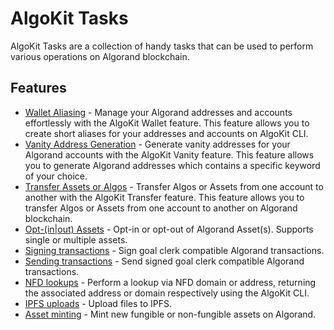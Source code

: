 # AlgoKit Tasks

AlgoKit Tasks are a collection of handy tasks that can be used to perform various operations on Algorand blockchain.

## Features

- [Wallet Aliasing](./tasks/wallet.md) - Manage your Algorand addresses and accounts effortlessly with the AlgoKit Wallet feature. This feature allows you to create short aliases for your addresses and accounts on AlgoKit CLI.
- [Vanity Address Generation](./tasks/vanity_address.md) - Generate vanity addresses for your Algorand accounts with the AlgoKit Vanity feature. This feature allows you to generate Algorand addresses which contains a specific keyword of your choice.
- [Transfer Assets or Algos](./tasks/transfer.md) - Transfer Algos or Assets from one account to another with the AlgoKit Transfer feature. This feature allows you to transfer Algos or Assets from one account to another on Algorand blockchain.
- [Opt-(in|out) Assets](./tasks/opt.md) - Opt-in or opt-out of Algorand Asset(s). Supports single or multiple assets.
- [Signing transactions](./tasks/sign.md) - Sign goal clerk compatible Algorand transactions.
- [Sending transactions](./tasks/send.md) - Send signed goal clerk compatible Algorand transactions.
- [NFD lookups](./tasks/nfd.md) - Perform a lookup via NFD domain or address, returning the associated address or domain respectively using the AlgoKit CLI.
- [IPFS uploads](./tasks/ipfs.md) - Upload files to IPFS.
- [Asset minting](./tasks/mint.md) - Mint new fungible or non-fungible assets on Algorand.
